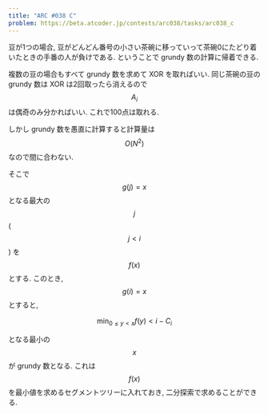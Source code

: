 ```yaml
---
title: "ARC #038 C"
problem: https://beta.atcoder.jp/contests/arc038/tasks/arc038_c
---
```

豆が1つの場合, 豆がどんどん番号の小さい茶碗に移っていって茶碗0にたどり着いたときの手番の人が負けである. ということで grundy 数の計算に帰着できる.

複数の豆の場合もすべて grundy 数を求めて XOR を取ればいい. 同じ茶碗の豆の grundy 数は XOR は2回取ったら消えるので $$ A_i $$ は偶奇のみ分かればいい. これで100点は取れる.

しかし grundy 数を愚直に計算すると計算量は $$ O(N^2) $$ なので間に合わない.

そこで $$ g(j) = x $$ となる最大の $$ j $$ ($$ j \lt i $$) を $$ f(x) $$ とする. このとき, $$ g(i) = x $$ とすると,

$$
\min_{0 \leq y \lt x} f(y) \lt i-C_i
$$

となる最小の $$ x $$ が grundy 数となる. これは $$ f(x) $$ を最小値を求めるセグメントツリーに入れておき, 二分探索で求めることができる.
